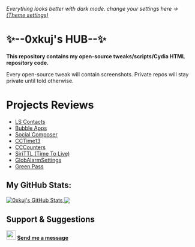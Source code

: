 _Everything looks better with dark mode. change your settings here -> [(Theme settings)](https://github.com/settings/appearance)_

# ✨--0xkuj's HUB--✨

**This repository contains my open-source tweaks/scripts/Cydia HTML repository code.**

Every open-source tweak will contain screenshots.
Private repos will stay private until told otherwise.

# Projects Reviews
* [LS Contacts](https://www.idownloadblog.com/2020/10/10/ls-contacts/)
* [Bubble Apps](https://kubadownload.com/news/bubble-apps-tweak/)
* [Social Composer](https://www.idownloadblog.com/2020/12/20/social-composer/)
* [CCTime13](https://www.newsbreak.com/news/2045886123156/cctime13-adds-a-time-indicator-to-the-status-bar-in-control-center)
* [CCCounters](https://kubadownload.com/news/cccounters/)
* [SiriTTL (Time To Live)](https://www.idownloadblog.com/2020/06/27/siri-ttl/)
* [GlobAlarmSettings](https://www.techacrobat.com/best-unc0ver-jailbreak-tweaks/#44_Glob_Alarm_Settings)
* [Green Pass](https://ioshacker.com/news/green-pass-tweak-lets-you-display-any-photo-with-an-activator-gesture)

## My GitHub Stats:
<a href="#stats">
  <img align="center" src="https://github-readme-stats.vercel.app/api/top-langs/?username=0xkuj&include_all_commits=true&count_private=true&theme=blueberry" alt="0xkuj's GitHub Stats">
</a>

<a href="#stats">
  <img align="center" src="https://github-readme-stats.vercel.app/api?username=0xkuj&include_all_commits=true&theme=radical&show_icons=true&hide=stars&count_private=true">
</a>


## Support & Suggestions
<img src="https://www.lter-europe.net/document-archive/image-gallery/albums/logos/TwitterLogo_55acee.png/image" width="25px"> **[Send me a message](https://twitter.com/omrkujman)**


<!--
**0xkuj/0xkuj** is a ✨ _special_ ✨ repository
-->
